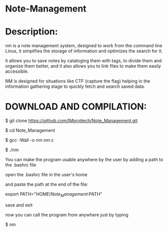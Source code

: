 # Note-Management

# Description:
nm is a note management system, designed to work from the command line Linux, it simplifies the storage of information and optimizes the search for it.
 
it allows you to save notes by cataloging them with tags, to divide them and organize them better, and it also allows you to link files to make them easily accessible.

NM is designed for situations like CTF (capture the flag) helping in the information gathering stage to quickly fetch and search saved data.


# DOWNLOAD AND COMPILATION:

$ git clone https://github.com/IMprojtech/Note_Management.git

$ cd Note_Management
 
$ gcc -Wall -o nm nm.c

$ ./nm

You can make the program usable anywhere by the user by adding a path to the .bashrc file

open the .bashrc file in the user's home

and paste the path at the end of the file:

export PATH="$HOME/Note_Management:$PATH"

save and exit

now you can call the program from anywhere just by typing

$ nm
